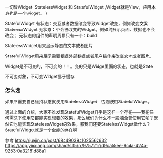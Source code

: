 一切皆Widget( StatelessWidget 和 StatefulWidget ,Widget就是View，应用本身也是一个widget。 )

StatefulWidget 有状态：交互或者数据改变导致Widget改变，例如改变文案
StatelessWidget 无状态：不会被改变的Widget，例如纯展示页面，数据也不会改变； 无状态的组件的声明周期只有一个：build

StatelessWidget用来展示静态的文本或者图片

StatefulWidget用来展示需要根据外部数据或者用户操作来改变文本或者图片。

Widget是不可变的，不可变的！！。变的只是Widge里面的状态，也就是State

不可变对象，不可变Widget易于缓存

### 怎么选

如果不需要自己维持状态就使用StatelessWidget，否则使用StatefulWidget。

通过上面的介绍，大家不难发现StatefulWidget几乎是这样一个存在——我在任何需求下使用它都能实现想要的效果，那么我们为什么不一股脑全部使用它呢？既然它也能实现StatelessWidget的效果，那我们还要StatelessWidget做什么？StatefulWidget就是一个全能的存在啊

参考
https://juejin.cn/post/6844903941025562632   https://app.yinxiang.com/shard/s35/nl/9757212/d9ca55ee-9cda-424a-9253-0a32181d88a1